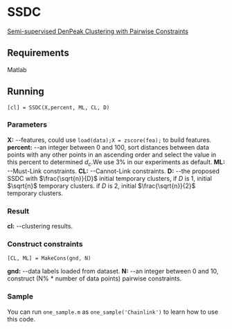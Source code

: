 # SSDC
[Semi-supervised DenPeak Clustering with Pairwise Constraints](https://link.springer.com/chapter/10.1007/978-3-319-97304-3_64)

## Requirements
Matlab

## Running
```
[cl] = SSDC(X,percent, ML, CL, D)
```

### Parameters
**X:** --features, could use `load(data);X = zscore(fea);` to build features.
**percent:** --an integer between 0 and 100, sort distances between data points with any other points in an ascending order and select the value in this percent to determined $d_{c}$.We use 3% in our experiments as default.
**ML:** --Must-Link constraints.
**CL:** --Cannot-Link constraints.
**D:** --the proposed SSDC with $\frac{\sqrt{n}}{D}$ initial temporary clusters, if $D$ is 1, initial $\sqrt{n}$ temporary clusters. if $D$ is 2, initial $\frac{\sqrt{n}}{2}$ temporary clusters.

### Result
**cl:** --clustering results.

### Construct constraints
```
[CL, ML] = MakeCons(gnd, N)
```

**gnd:** --data labels loaded from dataset.
**N:** --an integer between 0 and 10, construct (N% * number of data points) pairwise constraints.

### Sample
You can run `one_sample.m` as `one_sample('Chainlink')` to learn how to use this code.


